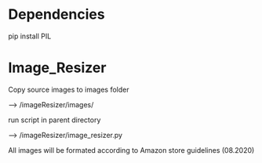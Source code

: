 # Dependencies 
pip install PIL

# Image_Resizer
Copy source images to images folder
  
  --> /imageResizer/images/
  
run script in parent directory
  
  --> /imageResizer/image_resizer.py
  
All images will be formated according to Amazon store guidelines (08.2020)



